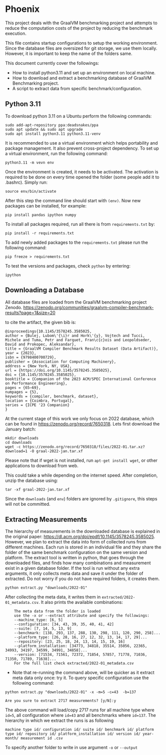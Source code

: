 # Phoenix
This project deals with the GraalVM benchmarking project and attempts to reduce the computation costs of the project by reducing the benchmark execution. 

This file contains startup configurations to setup the working environment. Since the database files are oversized for git storage, we use them locally. However, it is important to keep the name of the folders same. 

This document currently cover the followings:
* How to install python3.11 and set up an environment on local machine.
* How to download and extract a benchmarking database of GraalVM Benchmarking project.
* A script to extract data from specific benchmark/configuration.

## Python 3.11
To download python 3.11 on a Ubuntu perform the following commands:

```command-line
sudo add-apt-repository ppa:deadsnakes/ppa
sudo apt update && sudo apt upgrade
sudo apt install python3.11 python3.11-venv
```

It is recommended to use a virtual environment which helps portability and package management. It also prevent cross-project dependency. To set up a virtual environment, run the following command:

```command-line
python3.11 -m vevn env
```

Once the environment is created, it needs to be activated. The activation is required to be done on every time opened the folder (some people add it to .bashrc). Simply run:

```command-line
source env/bin/activate
```

After this step the command line should start with `(env)`. Now new packages can be installed, for example:

```command-line
pip install pandas ipython numpy
```

To install all packages required, run all there is from `requirements.txt` by:
```command-line
pip install -r requirements.txt
```

To add newly added packages to the `requirements.txt` please run the following command:
```command-line
pip freeze > requirements.txt
```

To test the versions and packages, check `python` by entering: 
```command-line
ipython
```



## Downloading a Database
All database files are loaded from the GraalVM benchmarking project Zenodo. https://zenodo.org/communities/graalvm-compiler-benchmark-results?page=1&size=20

to cite the artifact, the given bib is:
```
@inproceedings{10.1145/3578245.3585025,
author = {Bulej, Lubom\'{\i}r and Hork\'{y}, Vojtech and Tucci, Michele and Tuma, Petr and Farquet, Fran\c{c}ois and Leopoldseder, David and Prokopec, Aleksandar},
title = {GraalVM Compiler Benchmark Results Dataset (Data Artifact)},
year = {2023},
isbn = {9798400700729},
publisher = {Association for Computing Machinery},
address = {New York, NY, USA},
url = {https://doi.org/10.1145/3578245.3585025},
doi = {10.1145/3578245.3585025},
booktitle = {Companion of the 2023 ACM/SPEC International Conference on Performance Engineering},
pages = {65–69},
numpages = {5},
keywords = {compiler, benchmark, dataset},
location = {Coimbra, Portugal},
series = {ICPE '23 Companion}
}
```

At the current stage of this work we only focus on 2022 database, which can be found in https://zenodo.org/record/7650318. Lets first download the January batch:

```command-line
mkdir downloads
cd downloads
wget -c https://zenodo.org/record/7650318/files/2022-01.tar.xz?download=1 -O graal-2022-jan.tar.xf
```

Please note that if wget is not installed, run `apt-get install wget`, or other applications to download from web. 

This could take a while depending on the internet speed. After completion, unzip the database using:

```command-line
tar -xf graal-2022-jan.tar.xf
```

Since the `downloads` (and `env`) folders are ignored by `.gitignore`, this steps will not be committed.


## Extracting Measurements
The hierarchy of measurements in the downloaded database is explained in the original paper: https://dl.acm.org/doi/epdf/10.1145/3578245.3585025. However, we plan to extract the data into form of collected runs from different machines. Each run is stored in an individual file and they share the folder of the same benchmark configuration on the same version and platform. The extract tool is written in python, that goes through the downloaded files, and finds how many combinations and measurement exist in a given database folder. If the tool is run without any extra arguments, it only collects meta data and save it under the folder of extracted. Do not worry if you do not have required folders, it creates them.

```command-line
python extract.py "downloads/2022-01"
```

After collecting the meta data, it writes them in `extracted/2022-01_metadata.csv`. It also prints the available combinations:
```shell
    The meta data from the folder is loaded
    use the -x or --extract attribute and specify the followings:
    --machine_type: [6, 5]
    --configuration: [34, 43, 39, 35, 40, 41, 42]
    --suite: [7, 14, 5, 13, 9]
    --benchmark: [138, 293, 137, 288, 130, 298, 111, 120, 290, 258]...
    --platform_type: [26, 28, 16, 27, 12, 32, 13, 14, 17, 29]...
    --repository: [23, 25, 18, 24, 13, 14, 15, 19, 16]
    --platform_installation: [34773, 34818, 35514, 35056, 22365, 34993, 34197, 34599, 34991, 34858]...
    --version: [71534, 71561, 72372, 71854, 57857, 71778, 71036, 71350, 71789, 71638]...
    For the full list check extracted/2022-01_metadata.csv
```
* Note that re-running the command above, will be quicker as it extract meta data only once: try it.
To query specific configuration use the following command:

```command-line
python extract.py "downloads/2022-01" -x -m=5 -c=43  -b=137  
```
```shell
Are you sure to extract 2717 measurements? [y/N]:y
```
The above command will load/copy 2717 runs for all machine type where `id=5`, all configuration where `id=43` and all benchmarks where `id=137`. The hierarchy in which we extract the runs is as following

`machine type id/ configuration id/ suite id/ benchmark id/ platform type id/ repository id/ platform_installation id/ version id/ year-month/ measurement id .csv`

To specify another folder to write in use argument `-o` or `--output`
